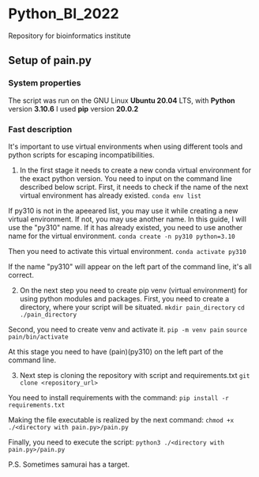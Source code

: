 # Python_BI_2022
Repository for bioinformatics institute

## Setup of pain.py


### System properties

The script was run on the GNU Linux **Ubuntu 20.04** LTS, with **Python** version **3.10.6**
I used **pip** version **20.0.2**


### Fast description

It's important to use virtual environments when using different tools and python scripts for escaping incompatibilities.
1. In the first stage it needs to create a new conda virtual environment for the exact python version. You need to input on the command line described below script. First, it needs to check if the name of the next virtual environment has already existed.
`conda env list`

If py310 is not in the apeeared list, you may use it while creating a new virtual environment. If not, you may use another name. In this guide, I will use the "py310" name. If it has already existed, you need to use another name for the virtual environment.
`conda create -n py310 python=3.10`

Then you need to activate this virtual environment.
`conda activate py310`

If the name "py310" will appear on the left part of the command line, it's all correct.


2. On the next step you need to create pip venv (virtual environment) for using python modules and packages.
  First, you need to create a directory, where your script will be situated.
  `mkdir pain_directory`
  `cd ./pain_directory`
  
  Second, you need to create venv and activate it.
  `pip -m venv pain`
  `source pain/bin/activate`
  
  At this stage you need to have (pain)(py310) on the left part of the command line.
  
  
 3. Next step is cloning the repository with script and requirements.txt
  `git clone <repository_url>`
  
  You need to install requirements with the command:
  `pip install -r requirements.txt`
  
  Making the file executable is realized by the next command:
  `chmod +x ./<directory with pain.py>/pain.py`
  
  Finally, you need to execute the script:
  `python3 ./<directory with pain.py>/pain.py`
  
P.S. Sometimes samurai has a target.
